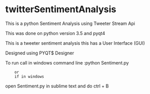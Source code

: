 # twitterSentimentAnalysis
This is a python Sentiment Analysis using Tweeter Stream Api

This was done on python version 3.5 and pyqt4

This is a tweeter sentiment analysis this has a User Interface (GUI)

Designed using PYQT$ Designer


To run call in windows command line :python Sentiment.py

        or
        if in windows
        
open Sentiment.py in sublime text and do ctrl + B 
